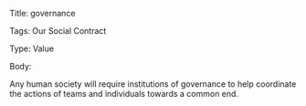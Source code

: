 Title:  governance

Tags:   Our Social Contract

Type:   Value

Body: 

Any human society will require institutions of governance to help coordinate the actions of teams and individuals towards a common end. 
